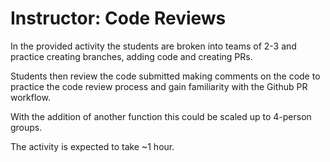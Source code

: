 # Instructor: Code Reviews

In the provided activity the students are broken into teams of 2-3 and practice creating branches, adding code and creating PRs.

Students then review the code submitted making comments on the code to practice the code review process and gain familiarity with the Github PR workflow.

With the addition of another function this could be scaled up to 4-person groups.  

The activity is expected to take ~1 hour.